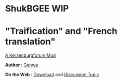 # ShukBGEE				 WIP

#		  "Traification" and "French translation"


[A Kerzenburgforum Mod](https://www.baldurs-gate.de/index.php/)

**Author** : [Genwa](https://www.baldurs-gate.de/index.php?resources/authors/genwa.14376/)

**On the Web** : [Download](https://www.baldurs-gate.de/index.php?resources/genwas-goblinmod-bg1-ee.39/) and [Discussion Topic](https://www.baldurs-gate.de/index.php?threads/goblinmod-ee.44713/#post-1092082)


 
